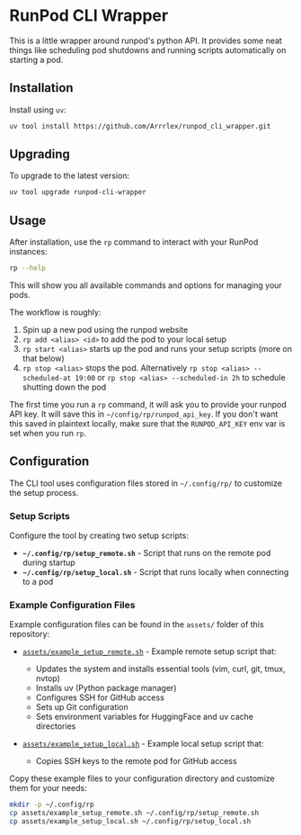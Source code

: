 # RunPod CLI Wrapper

This is a little wrapper around runpod's python API. It provides some neat things like scheduling pod shutdowns and running scripts automatically on starting a pod.

## Installation

Install using `uv`:

```bash
uv tool install https://github.com/Arrrlex/runpod_cli_wrapper.git
```

## Upgrading

To upgrade to the latest version:

```bash
uv tool upgrade runpod-cli-wrapper
```

## Usage

After installation, use the `rp` command to interact with your RunPod instances:

```bash
rp --help
```

This will show you all available commands and options for managing your pods.

The workflow is roughly:

1. Spin up a new pod using the runpod website
2. `rp add <alias> <id>` to add the pod to your local setup
3. `rp start <alias>` starts up the pod and runs your setup scripts (more on that below)
4. `rp stop <alias>` stops the pod. Alternatively `rp stop <alias> --scheduled-at 19:00` or `rp stop <alias> --scheduled-in 2h` to schedule shutting down the pod

The first time you run a `rp` command, it will ask you to provide your runpod API key. It will save this in `~/config/rp/runpod_api_key`. If you don't want this saved in plaintext locally, make sure that the `RUNPOD_API_KEY` env var is set when you run `rp`.

## Configuration

The CLI tool uses configuration files stored in `~/.config/rp/` to customize the setup process.

### Setup Scripts

Configure the tool by creating two setup scripts:

- **`~/.config/rp/setup_remote.sh`** - Script that runs on the remote pod during startup
- **`~/.config/rp/setup_local.sh`** - Script that runs locally when connecting to a pod

### Example Configuration Files

Example configuration files can be found in the `assets/` folder of this repository:

- [`assets/example_setup_remote.sh`](assets/example_setup_remote.sh) - Example remote setup script that:
  - Updates the system and installs essential tools (vim, curl, git, tmux, nvtop)
  - Installs uv (Python package manager)
  - Configures SSH for GitHub access
  - Sets up Git configuration
  - Sets environment variables for HuggingFace and uv cache directories

- [`assets/example_setup_local.sh`](assets/example_setup_local.sh) - Example local setup script that:
  - Copies SSH keys to the remote pod for GitHub access

Copy these example files to your configuration directory and customize them for your needs:

```bash
mkdir -p ~/.config/rp
cp assets/example_setup_remote.sh ~/.config/rp/setup_remote.sh
cp assets/example_setup_local.sh ~/.config/rp/setup_local.sh
```
